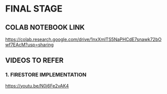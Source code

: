 # FINAL STAGE

## COLAB NOTEBOOK LINK
https://colab.research.google.com/drive/1nxXmlTS5NaPHCdE7snawk72bOwf7EAcM?usp=sharing

## VIDEOS TO REFER
### 1. FIRESTORE IMPLEMENTATION
https://youtu.be/N0j6Fe2vAK4

